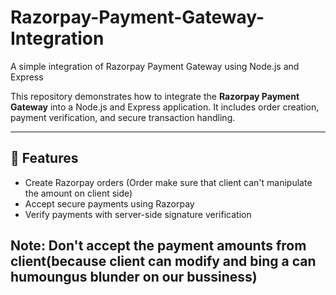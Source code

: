 # Razorpay-Payment-Gateway-Integration
A simple integration of Razorpay Payment Gateway using Node.js and Express

This repository demonstrates how to integrate the **Razorpay Payment Gateway** into a Node.js and Express application. It includes order creation, payment verification, and secure transaction handling.

---

## 🚀 Features

* Create Razorpay orders (Order make sure that client can't manipulate the amount on client side)
* Accept secure payments using Razorpay
* Verify payments with server-side signature verification

## Note: Don't accept the payment amounts from client(because client can modify and bing a can humoungus blunder on our bussiness)
 

